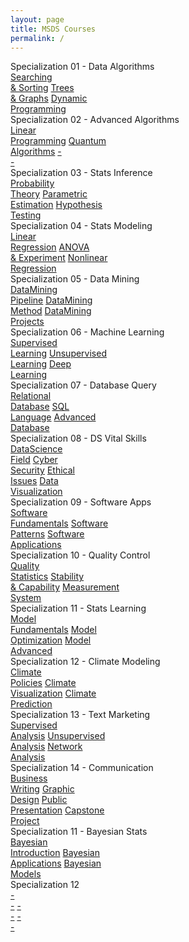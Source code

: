 ```yaml
---
layout: page
title: MSDS Courses
permalink: /
---
```


<div class="row" style="grid-template-columns: 1fr 1fr;">
  <div class="btn text">
    <div class="btn name">Specialization 01 - Data Algorithms</div>
    <div class="row" style="grid-template-columns: 1fr 1fr 1fr;">
      <a href="/02-MSDS-Courses/MSDS01/" class="btn box1">Searching<br>& Sorting</a>
      <a href="/02-MSDS-Courses/MSDS02/" class="btn box2">Trees<br>& Graphs</a>
      <a href="/02-MSDS-Courses/MSDS03/" class="btn box3">Dynamic<br>Programming</a>
    </div>
  </div>
  <div class="btn text">
    <div class="btn name">Specialization 02 - Advanced Algorithms</div>
    <div class="row" style="grid-template-columns: 1fr 1fr 1fr;">
      <a href="/02-MSDS-Courses/MSDS04/" class="btn box1">Linear<br>Programming</a>
      <a href="/02-MSDS-Courses/MSDS05/" class="btn box2">Quantum<br>Algorithms</a>
      <a href="" class="btn empty">-<br>-</a>
    </div>
  </div>
</div>

<div class="row" style="grid-template-columns: 1fr 1fr;">
  <div class="btn text">
    <div class="btn name">Specialization 03 - Stats Inference</div>
    <div class="row" style="grid-template-columns: 1fr 1fr 1fr;">
      <a href="/02-MSDS-Courses/MSDS06/" class="btn box1">Probability<br>Theory</a>
      <a href="/02-MSDS-Courses/MSDS07/" class="btn box2">Parametric<br>Estimation</a>
      <a href="/02-MSDS-Courses/MSDS08/" class="btn box3">Hypothesis<br>Testing</a>
    </div>
  </div>
  <div class="btn text">
    <div class="btn name">Specialization 04 - Stats Modeling</div>
    <div class="row" style="grid-template-columns: 1fr 1fr 1fr;">
      <a href="/02-MSDS-Courses/MSDS09/" class="btn box1">Linear<br>Regression</a>
      <a href="/02-MSDS-Courses/MSDS10/" class="btn box2">ANOVA<br>& Experiment</a>
      <a href="/02-MSDS-Courses/MSDS11/" class="btn box3">Nonlinear<br>Regression</a>
    </div>
  </div>
</div>

<div class="row" style="grid-template-columns: 1fr 1fr;">
  <div class="btn text">
    <div class="btn name">Specialization 05 - Data Mining</div>
    <div class="row" style="grid-template-columns: 1fr 1fr 1fr;">
      <a href="/02-MSDS-Courses/MSDS12/" class="btn box1">DataMining<br>Pipeline</a>
      <a href="/02-MSDS-Courses/MSDS13/" class="btn box2">DataMining<br>Method</a>
      <a href="/02-MSDS-Courses/MSDS14/" class="btn box3">DataMining<br>Projects</a>
    </div>
  </div>
  <div class="btn text">
    <div class="btn name">Specialization 06 - Machine Learning</div>
    <div class="row" style="grid-template-columns: 1fr 1fr 1fr;">
      <a href="/02-MSDS-Courses/MSDS15/" class="btn box1">Supervised<br>Learning</a>
      <a href="/02-MSDS-Courses/MSDS16/" class="btn box2">Unsupervised<br>Learning</a>
      <a href="/02-MSDS-Courses/MSDS17/" class="btn box3">Deep<br>Learning</a>
    </div>
  </div>
</div>

<div class="row" style="grid-template-columns: 1fr 1fr;">
  <div class="btn text">
    <div class="btn name">Specialization 07 - Database Query</div>
    <div class="row" style="grid-template-columns: 1fr 1fr 1fr;">
      <a href="/02-MSDS-Courses/MSDS18/" class="btn box1">Relational<br>Database</a>
      <a href="/02-MSDS-Courses/MSDS19/" class="btn box2">SQL<br>Language</a>
      <a href="/02-MSDS-Courses/MSDS20/" class="btn box3">Advanced<br>Database</a>
    </div>
  </div>
  <div class="btn text">
    <div class="btn name">Specialization 08 - DS Vital Skills</div>
    <div class="row" style="grid-template-columns: 1fr 1fr 1fr 1fr;">
      <a href="/02-MSDS-Courses/MSDS21/" class="btn box1">DataScience<br>Field</a>
      <a href="/02-MSDS-Courses/MSDS22/" class="btn box2">Cyber<br>Security</a>
      <a href="/02-MSDS-Courses/MSDS23/" class="btn box3">Ethical<br>Issues</a>
      <a href="/02-MSDS-Courses/MSDS24/" class="btn box4">Data<br>Visualization</a>
    </div>
  </div>
</div>

<div class="row" style="grid-template-columns: 1fr 1fr;">
  <div class="btn text">
    <div class="btn name">Specialization 09 - Software Apps</div>
    <div class="row" style="grid-template-columns: 1fr 1fr 1fr;">
      <a href="/02-MSDS-Courses/MSDS25/" class="btn box1">Software<br>Fundamentals</a>
      <a href="/02-MSDS-Courses/MSDS26/" class="btn box2">Software<br>Patterns</a>
      <a href="/02-MSDS-Courses/MSDS27/" class="btn box3">Software<br>Applications</a>
    </div>
  </div>
  <div class="btn text">
    <div class="btn name">Specialization 10 - Quality Control</div>
    <div class="row" style="grid-template-columns: 1fr 1fr 1fr;">
      <a href="/02-MSDS-Courses/MSDS28/" class="btn box1">Quality<br>Statistics</a>
      <a href="/02-MSDS-Courses/MSDS29/" class="btn box2">Stability<br>& Capability</a>
      <a href="/02-MSDS-Courses/MSDS30/" class="btn box3">Measurement<br>System</a>
    </div>
  </div>
</div>

<div class="row" style="grid-template-columns: 1fr 1fr;">
  <div class="btn text">
    <div class="btn name">Specialization 11 - Stats Learning</div>
    <div class="row" style="grid-template-columns: 1fr 1fr 1fr;">
      <a href="/02-MSDS-Courses/MSDS31/" class="btn box1">Model<br>Fundamentals</a>
      <a href="/02-MSDS-Courses/MSDS32/" class="btn box2">Model<br>Optimization</a>
      <a href="/02-MSDS-Courses/MSDS33/" class="btn box3">Model<br>Advanced</a>
    </div>
  </div>
  <div class="btn text">
    <div class="btn name">Specialization 12 - Climate Modeling</div>
    <div class="row" style="grid-template-columns: 1fr 1fr 1fr;">
      <a href="/02-MSDS-Courses/MSDS34/" class="btn box1">Climate<br>Policies</a>
      <a href="/02-MSDS-Courses/MSDS35/" class="btn box2">Climate<br>Visualization</a>
      <a href="/02-MSDS-Courses/MSDS36/" class="btn box3">Climate<br>Prediction</a>
    </div>
  </div>
</div>

<div class="row" style="grid-template-columns: 1fr 1fr;">
  <div class="btn text">
    <div class="btn name">Specialization 13 - Text Marketing</div>
    <div class="row" style="grid-template-columns: 1fr 1fr 1fr;">
      <a href="/02-MSDS-Courses/MSDS37/" class="btn box1">Supervised<br>Analysis</a>
      <a href="/02-MSDS-Courses/MSDS38/" class="btn box2">Unsupervised<br>Analysis</a>
      <a href="/02-MSDS-Courses/MSDS39/" class="btn box3">Network<br>Analysis</a>
    </div>
  </div>
  <div class="btn text">
    <div class="btn name">Specialization 14 - Communication</div>
    <div class="row" style="grid-template-columns: 1fr 1fr 1fr 1fr;">
      <a href="/02-MSDS-Courses/MSDS40/" class="btn box1">Business<br>Writing</a>
      <a href="/02-MSDS-Courses/MSDS41/" class="btn box2">Graphic<br>Design</a>
      <a href="/02-MSDS-Courses/MSDS42/" class="btn box3">Public<br>Presentation</a>
      <a href="/02-MSDS-Courses/MSDS43/" class="btn box4">Capstone<br>Project</a>
    </div>
  </div>
</div>

<div class="row" style="grid-template-columns: 1fr 1fr;">
  <div class="btn text">
    <div class="btn name">Specialization 11 - Bayesian Stats</div>
    <div class="row" style="grid-template-columns: 1fr 1fr 1fr;">
      <a href="/02-MSDS-Courses/MSDS44/" class="btn box1">Bayesian<br>Introduction</a>
      <a href="" class="btn box2">Bayesian<br>Applications</a>
      <a href="" class="btn box3">Bayesian<br>Models</a>
    </div>
  </div>
  <div class="btn text">
    <div class="btn name">Specialization 12</div>
    <div class="row" style="grid-template-columns: 1fr 1fr 1fr;">
      <a href="" class="btn box1">-<br>-</a>
      <a href="" class="btn box1">-<br>-</a>
      <a href="" class="btn box1">-<br>-</a>
    </div>
  </div>
</div>
